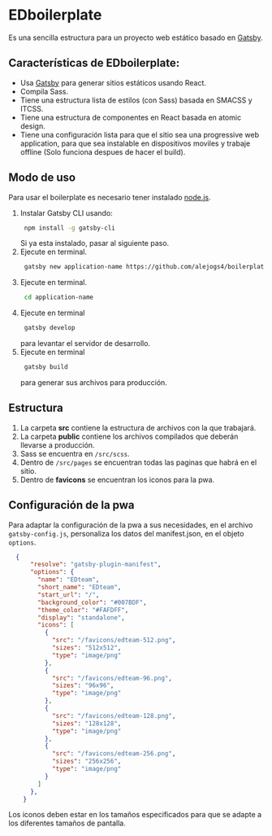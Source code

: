 # EDboilerplate

Es una sencilla estructura para un proyecto web estático basado en [Gatsby](https://www.gatsbyjs.org/).

## Características de EDboilerplate:
* Usa [Gatsby](https://www.gatsbyjs.org/) para generar sitios estáticos usando React.
* Compila Sass.
* Tiene una estructura lista de estilos (con Sass) basada en SMACSS y ITCSS.
* Tiene una estructura de componentes en React basada en atomic design.
* Tiene una configuración lista para que el sitio sea una progressive web application, para que sea instalable en dispositivos moviles y trabaje offline (Solo funciona despues de hacer el build).

## Modo de uso
Para usar el boilerplate es necesario tener instalado [node.js](https://nodejs.org/en/download/).

1. Instalar Gatsby CLI usando:
   ```bash
    npm install -g gatsby-cli
   ```
   Si ya esta instalado, pasar al siguiente paso.
2. Ejecute en terminal.
   ```bash
    gatsby new application-name https://github.com/alejogs4/boilerplate-sass-offline-atomicdesign
   ```
3. Ejecute en terminal.
   ```bash
    cd application-name
   ```
4. Ejecute en terminal
   ```bash
    gatsby develop
   ```
   para levantar el servidor de desarrollo.
5. Ejecute en terminal
   ```bash
    gatsby build
   ```
   para generar sus archivos para producción.

## Estructura

1. La carpeta **src** contiene la estructura de archivos con la que trabajará.
2. La carpeta **public** contiene los archivos compilados que deberán llevarse a producción.
3. Sass se encuentra en `/src/scss`.
4. Dentro de `/src/pages` se encuentran todas las paginas que habrá en el sitio.
5. Dentro de **favicons** se encuentran los iconos para la pwa.

## Configuración de la pwa
Para adaptar la configuración de la pwa a sus necesidades, en el archivo `gatsby-config.js`, personaliza los datos del manifest.json, en el objeto `options`.
```json
  {
      "resolve": "gatsby-plugin-manifest",
      "options": {
        "name": "EDteam",
        "short_name": "EDteam",
        "start_url": "/",
        "background_color": "#007BDF",
        "theme_color": "#FAFDFF",
        "display": "standalone",
        "icons": [
          {
            "src": "/favicons/edteam-512.png",
            "sizes": "512x512",
            "type": "image/png"
          },
          {
            "src": "/favicons/edteam-96.png",
            "sizes": "96x96",
            "type": "image/png"
          },
          {
            "src": "/favicons/edteam-128.png",
            "sizes": "128x128",
            "type": "image/png"
          },
          {
            "src": "/favicons/edteam-256.png",
            "sizes": "256x256",
            "type": "image/png"
          }
        ]
      },
    }
```
Los iconos deben estar en los tamaños especificados para que se adapte a los diferentes tamaños de pantalla.